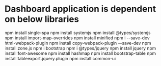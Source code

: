 # Dashboard application is dependent on below libraries
npm install single-spa
npm install systemjs
npm install @types/systemjs
npm install import-map-overrides
npm install minified
npm i --save-dev html-webpack-plugin
npm install copy-webpack-plugin --save-dev
npm install zone.js
npm i bootstrap
npm i @types/jquery
npm install jquery
npm install font-awesome
npm install hashmap
npm install bootstrap-table
npm install tableexport.jquery.plugin
npm install common-ui